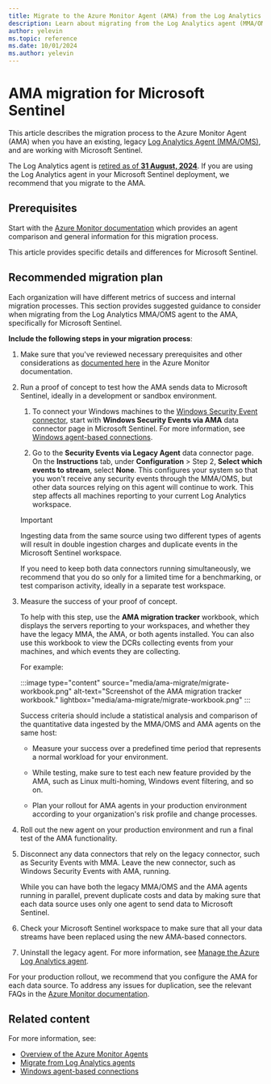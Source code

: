 ```yaml
---
title: Migrate to the Azure Monitor Agent (AMA) from the Log Analytics agent (MMA/OMS) for Microsoft Sentinel
description: Learn about migrating from the Log Analytics agent (MMA/OMS) to the Azure Monitor Agent (AMA), when working with Microsoft Sentinel.
author: yelevin
ms.topic: reference
ms.date: 10/01/2024
ms.author: yelevin
---
```


# AMA migration for Microsoft Sentinel

This article describes the migration process to the Azure Monitor Agent (AMA) when you have an existing, legacy [Log Analytics Agent (MMA/OMS)](/azure/azure-monitor/agents/log-analytics-agent), and are working with Microsoft Sentinel.

The Log Analytics agent is [retired as of **31 August, 2024**](https://azure.microsoft.com/updates/were-retiring-the-log-analytics-agent-in-azure-monitor-on-31-august-2024/). If you are using the Log Analytics agent in your Microsoft Sentinel deployment, we recommend that you migrate to the AMA.

## Prerequisites

Start with the [Azure Monitor documentation](/azure/azure-monitor/agents/azure-monitor-agent-migration) which provides an agent comparison and general information for this migration process. 

This article provides specific details and differences for Microsoft Sentinel.

## Recommended migration plan

Each organization will have different metrics of success and internal migration processes. This section provides suggested guidance to consider when migrating from the Log Analytics MMA/OMS agent to the AMA, specifically for Microsoft Sentinel.

**Include the following steps in your migration process**:

1. Make sure that you've reviewed necessary prerequisites and other considerations as [documented here](/azure/azure-monitor/agents/azure-monitor-agent-migration#before-you-begin) in the Azure Monitor documentation.

1. Run a proof of concept to test how the AMA sends data to Microsoft Sentinel, ideally in a development or sandbox environment.

    1. To connect your Windows machines to the [Windows Security Event connector](data-connectors/windows-security-events-via-ama.md), start with **Windows Security Events via AMA** data connector page in Microsoft Sentinel. For more information, see [Windows agent-based connections](connect-services-windows-based.md).

    1. Go to the **Security Events via Legacy Agent** data connector page. On the **Instructions** tab, under **Configuration** > Step 2, **Select which events to stream**, select **None**. This configures your system so that you won't receive any security events through the MMA/OMS, but other data sources relying on this agent will continue to work. This step affects all machines reporting to your current Log Analytics workspace.

    > [!IMPORTANT]
    > Ingesting data from the same source using two different types of agents will result in double ingestion charges and duplicate events in the Microsoft Sentinel workspace. 
    >
    > If you need to keep both data connectors running simultaneously, we recommend that you do so only for a limited time for a benchmarking, or test comparison activity, ideally in a separate test workspace.
    >

1. Measure the success of your proof of concept.

    To help with this step, use the **AMA migration tracker** workbook, which displays the servers reporting to your workspaces, and whether they have the legacy MMA, the AMA, or both agents installed. You can also use this workbook to view the DCRs collecting events from your machines, and which events they are collecting.

    For example:

    :::image type="content" source="media/ama-migrate/migrate-workbook.png" alt-text="Screenshot of the AMA migration tracker workbook." lightbox="media/ama-migrate/migrate-workbook.png" :::

    Success criteria should include a statistical analysis and comparison of the quantitative data ingested by the MMA/OMS and AMA agents on the same host:

    - Measure your success over a predefined time period that represents a normal workload for your environment.

    - While testing, make sure to test each new feature provided by the AMA, such as Linux multi-homing, Windows event filtering, and so on.

    - Plan your rollout for AMA agents in your production environment according to your organization's risk profile and change processes.

1. Roll out the new agent on your production environment and run a final test of the AMA functionality.

1. Disconnect any data connectors that rely on the legacy connector, such as Security Events with MMA. Leave the new connector, such as Windows Security Events with AMA, running.

    While you can have both the legacy MMA/OMS and the AMA agents running in parallel, prevent duplicate costs and data by making sure that each data source uses only one agent to send data to Microsoft Sentinel.

1. Check your Microsoft Sentinel workspace to make sure that all your data streams have been replaced using the new AMA-based connectors.

1. Uninstall the legacy agent. For more information, see [Manage the Azure Log Analytics agent](/azure/azure-monitor/agents/agent-manage#uninstall-agent).

For your production rollout, we recommend that you configure the AMA for each data source. To address any issues for duplication, see the relevant FAQs in the [Azure Monitor documentation](/azure/azure-monitor/agents/agents-overview#frequently-asked-questions).

## Related content

For more information, see:

- [Overview of the Azure Monitor Agents](/azure/azure-monitor/agents/agents-overview)
- [Migrate from Log Analytics agents](/azure/azure-monitor/agents/azure-monitor-agent-migration)
- [Windows agent-based connections](connect-services-windows-based.md)
